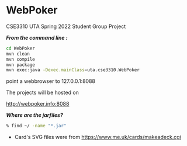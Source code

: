 # WebPoker
CSE3310 UTA Spring 2022 Student Group Project


***From the command line :***
```bash
cd WebPoker
mvn clean
mvn compile
mvn package
mvn exec:java -Dexec.mainClass=uta.cse3310.WebPoker
```
point a webbrowser to 127.0.0.1:8088

The projects will be hosted on

http://webpoker.info:8088


***Where are the jarfiles?***
```bash
% find ~/ -name "*.jar"
```


- Card's SVG files were from https://www.me.uk/cards/makeadeck.cgi



